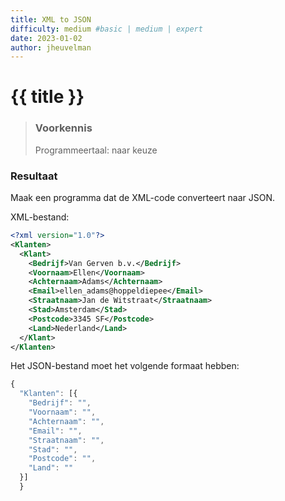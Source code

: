 ```yaml
---
title: XML to JSON
difficulty: medium #basic | medium | expert
date: 2023-01-02
author: jheuvelman
---
```




# {{ title }}

> ### Voorkennis
> Programmeertaal: naar keuze

### Resultaat
Maak een programma dat de XML-code converteert naar JSON. 

XML-bestand:

```xml
<?xml version="1.0"?>
<Klanten>
  <Klant>
    <Bedrijf>Van Gerven b.v.</Bedrijf>
    <Voornaam>Ellen</Voornaam>
    <Achternaam>Adams</Achternaam>
    <Email>ellen_adams@hoppeldiepee</Email>
    <Straatnaam>Jan de Witstraat</Straatnaam>
    <Stad>Amsterdam</Stad>
    <Postcode>3345 SF</Postcode>
    <Land>Nederland</Land>
  </Klant>
</Klanten>
```

Het JSON-bestand moet het volgende formaat hebben:

```javascript
{
  "Klanten": [{
    "Bedrijf": "",
    "Voornaam": "",
    "Achternaam": "",
    "Email": "",
    "Straatnaam": "",
    "Stad": "",
    "Postcode": "",
    "Land": ""
  }]
  }      
```


